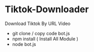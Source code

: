 # Tiktok-Downloader
Download Tiktok By URL Video 

- git clone / copy code bot.js 
- npm install ( Install All Module )
- node bot.js 
